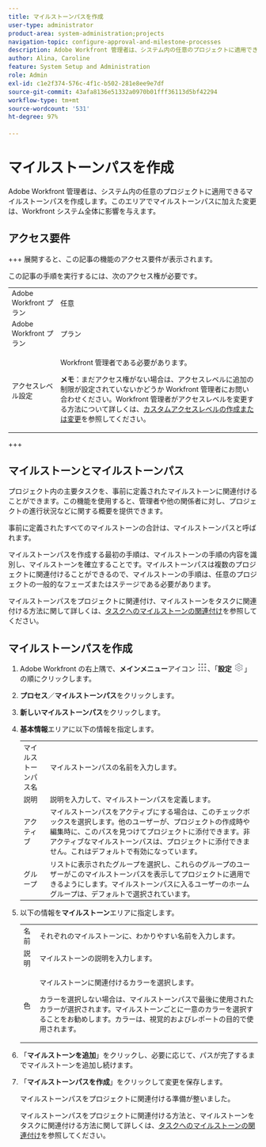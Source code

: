 ```yaml
---
title: マイルストーンパスを作成
user-type: administrator
product-area: system-administration;projects
navigation-topic: configure-approval-and-milestone-processes
description: Adobe Workfront 管理者は、システム内の任意のプロジェクトに適用できるマイルストーンパスを作成します。このエリアでマイルストーンパスに加えた変更は、Workfront システム全体に影響を与えます。
author: Alina, Caroline
feature: System Setup and Administration
role: Admin
exl-id: c1e2f374-576c-4f1c-b502-281e8ee9e7df
source-git-commit: 43afa8136e51332a0970b01fff36113d5bf42294
workflow-type: tm+mt
source-wordcount: '531'
ht-degree: 97%

---
```


# マイルストーンパスを作成

<!--
NOTE: DON'T DELETE, DRAFT OR HIDE THIS ARTICLE. IT IS LINKED TO THE PRODUCT, THROUGH THE CONTEXT SENSITIVE HELP LINKS.
-->

Adobe Workfront 管理者は、システム内の任意のプロジェクトに適用できるマイルストーンパスを作成します。このエリアでマイルストーンパスに加えた変更は、Workfront システム全体に影響を与えます。

## アクセス要件

+++ 展開すると、この記事の機能のアクセス要件が表示されます。

この記事の手順を実行するには、次のアクセス権が必要です。

<table style="table-layout:auto"> 
 <col> 
 <col> 
 <tbody> 
  <tr> 
   <td role="rowheader">Adobe Workfront プラン</td> 
   <td>任意</td> 
  </tr> 
  <tr> 
   <td role="rowheader">Adobe Workfront プラン</td> 
   <td>プラン</td> 
  </tr> 
  <tr> 
   <td role="rowheader">アクセスレベル設定</td> 
   <td> <p>Workfront 管理者である必要があります。</p> <p><b>メモ</b>：まだアクセス権がない場合は、アクセスレベルに追加の制限が設定されていないかどうか Workfront 管理者にお問い合わせください。Workfront 管理者がアクセスレベルを変更する方法について詳しくは、<a href="../../../administration-and-setup/add-users/configure-and-grant-access/create-modify-access-levels.md" class="MCXref xref">カスタムアクセスレベルの作成または変更</a>を参照してください。</p> </td> 
  </tr> 
 </tbody> 
</table>

+++

## マイルストーンとマイルストーンパス

プロジェクト内の主要タスクを、事前に定義されたマイルストーンに関連付けることができます。この機能を使用すると、管理者や他の関係者に対し、プロジェクトの進行状況などに関する概要を提供できます。

事前に定義されたすべてのマイルストーンの合計は、マイルストーンパスと呼ばれます。

マイルストーンパスを作成する最初の手順は、マイルストーンの手順の内容を識別し、マイルストーンを確立することです。マイルストーンパスは複数のプロジェクトに関連付けることができるので、マイルストーンの手順は、任意のプロジェクトの一般的なフェーズまたはステージである必要があります。

マイルストーンパスをプロジェクトに関連付け、マイルストーンをタスクに関連付ける方法に関して詳しくは、[タスクへのマイルストーンの関連付け](../../../manage-work/tasks/manage-tasks/associate-milestones-with-tasks.md)を参照してください。

## マイルストーンパスを作成

1. Adobe Workfront の右上隅で、**メインメニュー**&#x200B;アイコン ![](assets/main-menu-icon.png)、「**設定** ![](assets/gear-icon-settings.png)」の順にクリックします。

1. **プロセス**／**マイルストーンパス**&#x200B;をクリックします。
1. **新しいマイルストーンパス**&#x200B;をクリックします。
1. **基本情報**&#x200B;エリアに以下の情報を指定します。

   <table style="table-layout:auto">
    <tr>
      <td>マイルストーンパス名</td>
       <td>マイルストーンパスの名前を入力します。</td>
    </tr>
    <tr>
      <td>説明</td>
      <td>説明を入力して、マイルストーンパスを定義します。</td>
    </tr>
    <tr>
       <td>アクティブ</td>
      <td>マイルストーンパスをアクティブにする場合は、このチェックボックスを選択します。他のユーザーが、プロジェクトの作成時や編集時に、このパスを見つけてプロジェクトに添付できます。非アクティブなマイルストーンパスは、プロジェクトに添付できません。これはデフォルトで有効になっています。</td>
    </tr>
    <tr>
      <td>グループ</td>
      <td>リストに表示されたグループを選択し、これらのグループのユーザーがこのマイルストーンパスを表示してプロジェクトに適用できるようにします。マイルストーンパスに入るユーザーのホームグループは、デフォルトで選択されています。</td>
    </tr>
   </table>

1. 以下の情報を&#x200B;**マイルストーン**&#x200B;エリアに指定します。

   <table style="table-layout:auto"> 
    <col> 
    <col> 
    <tbody> 
     <tr> 
      <td role="rowheader">名前</td> 
      <td>それぞれのマイルストーンに、わかりやすい名前を入力します。</td> 
     </tr> 
     <tr> 
      <td role="rowheader">説明</td> 
      <td>マイルストーンの説明を入力します。</td> 
     </tr> 
     <tr> 
      <td role="rowheader">色</td> 
      <td> <p>マイルストーンに関連付けるカラーを選択します。 </p> <p>カラーを選択しない場合は、マイルストーンパスで最後に使用されたカラーが選択されます。マイルストーンごとに一意のカラーを選択することをお勧めします。カラーは、視覚的およびレポートの目的で使用されます。</p> </td> 
     </tr> 
    </tbody> 
   </table>

1. 「**マイルストーンを追加**」をクリックし、必要に応じて、パスが完了するまでマイルストーンを追加し続けます。
1. 「**マイルストーンパスを作成**」をクリックして変更を保存します。

   マイルストーンパスをプロジェクトに関連付ける準備が整いました。

   マイルストーンパスをプロジェクトに関連付ける方法と、マイルストーンをタスクに関連付ける方法に関して詳しくは、[タスクへのマイルストーンの関連付け](../../../manage-work/tasks/manage-tasks/associate-milestones-with-tasks.md)を参照してください。
